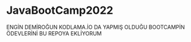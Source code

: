 # JavaBootCamp2022
ENGİN DEMİROĞUN KODLAMA.İO DA YAPMIŞ OLDUĞU BOOTCAMPİN ÖDEVLERİNİ BU REPOYA EKLİYORUM
